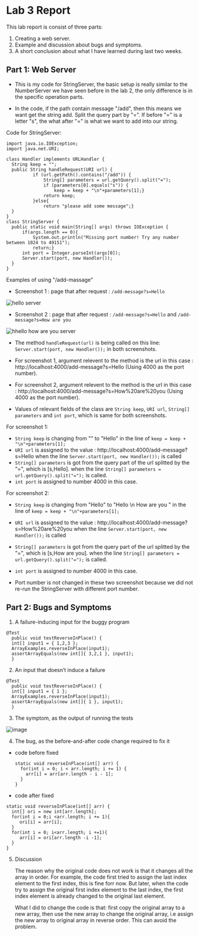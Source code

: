 # Lab 3 Report
  This lab report is consist of three parts: 
  1. Creating a web server. 
  2. Example and discussion about bugs and symptoms. 
  3. A short conclusion about what I have learned during last two weeks. 

## Part 1: Web Server

   - This is my code for StringServer, the basic setup is really similar to the NumberServer we have seen before in the lab 2, the only difference is in the specific operation parts. 
   
   - In the code, if the path contain message "/add", then this means we want get the string add. Split the query part by "=". If before "=" is a letter "s", the what after "=" is what we want to add into our string. 
  
  Code for StringServer: 
  ```
import java.io.IOException;
import java.net.URI;

class Handler implements URLHandler {
    String keep = "";
    public String handleRequest(URI url) {
            if (url.getPath().contains("/add")) {
                String[] parameters = url.getQuery().split("=");
                if (parameters[0].equals("s")) {
                    keep = keep + "\n"+parameters[1];}
                return keep;
            }else{
                return "please add some message";}
    }
}
class StringServer {
    public static void main(String[] args) throws IOException {
        if(args.length == 0){
            System.out.println("Missing port number! Try any number between 1024 to 49151");
            return;}
        int port = Integer.parseInt(args[0]);
        Server.start(port, new Handler());
    }
}

  ```

Examples of using "/add-massage"

- Screenshot 1 : page that after request : `/add-message?s=Hello`

![hello server](https://user-images.githubusercontent.com/122570012/215379539-84185f20-4808-4ac8-83ba-6965fc6dc809.png)

- Screenshot 2 : page that after request : `/add-message?s=Hello` and `/add-message?s=How are you`

![hhello how are you server](https://user-images.githubusercontent.com/122570012/215380957-32b1c6ff-86bf-48ce-a0f5-be3e7d2615c4.png)


- The method `handleRequest(url)` is being called on this line: `Server.start(port, new Handler());` in both screenshots. 

- For screenshot 1, argument relevent to the method is the url in this case : http://localhost:4000/add-message?s=Hello (Using 4000 as the port number). 
- For screenshot 2, argument relevent to the method is the url in this case : http://localhost:4000/add-message?s=How%20are%20you (Using 4000 as the port number). 
- Values of relevant fields of the class are `String keep`, `URI url`, `String[] parameters` and `int port`, which is same for both screenshots. 

 For screenshot 1: 
-  `String keep` is changing from "" to "Hello" in the line of `keep = keep + "\n"+parameters[1];` 
- `URI url` is assigned to the value :  http://localhost:4000/add-message?s=Hello when the line `Server.start(port, new Handler());` is called
- `String[] parameters` is got from the query part of the url splitted by the "=", which is [s,Hello]. when the line `String[] parameters = url.getQuery().split("=");` is called. 
- `int port` is assigned to number 4000 in this case. 
 
 For screenshot 2: 
-  `String keep` is changing from "Hello" to "Hello \n How are you " in the line of `keep = keep + "\n"+parameters[1];` 
- `URI url` is assigned to the value :  http://localhost:4000/add-message?s=How%20are%20you when the line `Server.start(port, new Handler());` is called
- `String[] parameters` is got from the query part of the url splitted by the "=", which is [s,How are you]. when the line `String[] parameters = url.getQuery().split("=");` is called. 
- `int port` is assigned to number 4000 in this case. 
 
- Port number is not changed in these two screenshot because we did not re-run the StringServer with different port number. 


## Part 2: Bugs and Symptoms
1. A failure-inducing input for the buggy program 

  ```
  @Test 
	public void testReverseInPlace() {
    int[] input1 = { 1,2,3 };
    ArrayExamples.reverseInPlace(input1);
    assertArrayEquals(new int[]{ 3,2,1 }, input1);
	}
  ```
  
2. An input that doesn’t induce a failure

  ```
  @Test 
	public void testReverseInPlace() {
    int[] input1 = { 1 };
    ArrayExamples.reverseInPlace(input1);
    assertArrayEquals(new int[]{ 1 }, input1);
	}
  ```

3. The symptom, as the output of running the tests 

  ![image](https://user-images.githubusercontent.com/122570012/215396014-1f5ebed1-20c8-45dc-ae7a-e373c1241259.png)
  
4. The bug, as the before-and-after code change required to fix it 

  - code before fixed 
  
    ```
    static void reverseInPlace(int[] arr) {
      for(int i = 0; i < arr.length; i += 1) {
        arr[i] = arr[arr.length - i - 1];
      }
    }
    ```
    
  - code after fixed 
  
   ``` 
   static void reverseInPlace(int[] arr) {
     int[] ori = new int[arr.length];
     for(int i = 0;i <arr.length; i += 1){
    	ori[i] = arr[i];
     }
     for(int i = 0; i<arr.length; i +=1){
    	arr[i] = ori[arr.length -i -1];
     }
   }
   ```
  
5. Discussion 

	The reason why the original code does not work is that it changes all the array in order. For example, the code first tried to assign the last index element to the first index, this is fine forr now. But later, when the code try to assign the original first index element to the last index, the first index element is already changed to the original last element. 
	
	What I did to change the code is that: first copy the original array to a new array, then use the new array to change the original array, i.e assign the new array to original array in reverse order. This can avoid the problem. 
